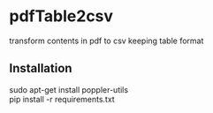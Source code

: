 # pdfTable2csv
transform contents in pdf to csv keeping table format

## Installation
sudo apt-get install poppler-utils
<br>
pip install -r requirements.txt
